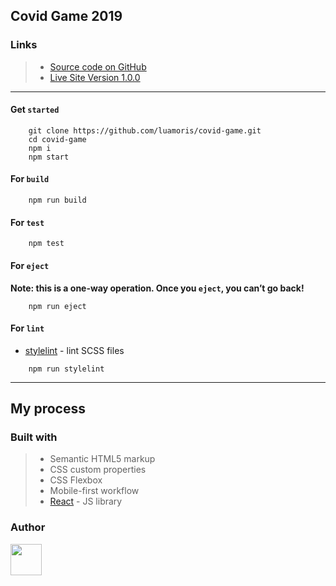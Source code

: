 ## Covid Game 2019


### Links

> + [Source code on GitHub][solution-repository]
> + [Live Site Version 1.0.0][deploy]


---


#### Get `started`

```console
	git clone https://github.com/luamoris/covid-game.git
	cd covid-game
	npm i
	npm start
```

#### For `build`

```console
	npm run build
```

#### For `test`

```console
	npm test
```

#### For `eject`

**Note: this is a one-way operation. Once you `eject`, you can’t go back!**

```console
	npm run eject
```

#### For `lint`

- [stylelint][stylelint] - lint SCSS files

```console
	npm run stylelint
```


---


## My process

### Built with

> - Semantic HTML5 markup
> - CSS custom properties
> - CSS Flexbox
> - Mobile-first workflow
> - [React][react] - JS library

<!-- ### What I learned -->

<!-- >  +  -->

<!-- ### Useful resources -->

<!-- > +  -->

### Author

<p align="left">
	<a href="https://github.com/luamoris">
		<img width="50" src="https://avatars.githubusercontent.com/u/70754306?s=460&u=922c28870849f7c9528034f0512e69fb77339c84&v=4 alt="Iosif Luamoris"/>
	</a>
</p>


[solution-repository]: https://github.com/luamoris/covid-game
[deploy]: https://luamoris.github.io/covid-game/

[stylelint]: https://stylelint.io/
[react]: https://reactjs.org/